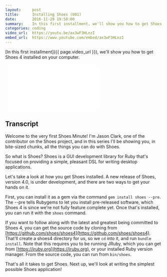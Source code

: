 ```yaml
---
layout:     post
title:      Installing Shoes (001)
date:       2016-11-29 19:50:00
summary:    In this first installment, we'll show you how to get Shoes 4 installed on your computer.
categories: coding
video_url:  https://youtu.be/ax3wF3HLnzI
embed_url:  https://www.youtube.com/embed/ax3wF3HLnzI
---
```


[In this first installment]({{ page.video_url }}), we'll show you how to get Shoes 4 installed on your computer.

<div class="video_container">
  <iframe src="{{ page.embed_url }}" frameborder="0" allowfullscreen></iframe>
</div>

## Transcript

Welcome to the very first Shoes Minute! I'm Jason Clark, one of the contributor on the Shoes project, and in this series I'll be showing you, in bite-sized chunks, all the things you can do with Shoes.

So what is Shoes? Shoes is a GUI development library for Ruby that's focused on providing a simple, pleasant DSL for writing desktop applications.

Let's take a look at how you get Shoes installed. A new release of Shoes, version 4.0, is under development, and there are two ways to get your hands on it.

First, you can install it as a gem via the command `gem install shoes --pre`. The --pre tells Rubygems to let you install pre-released software, which Shoes 4 is since we're not fully feature complete yet. Once that's installed, you can run it with the `shoes` command.

If you want to follow along with the latest and greatest being committed to Shoes 4, you can get the source code by cloning from [https://github.com/shoes/shoes4](https://github.com/shoes/shoes4). That'll create a shoes4 directory for us, so we `cd` into it, and run `bundle install`. Note that this requires you to be running JRuby, which you can get from [https://jruby.org](https://jruby.org), or your installed Ruby version manager. From the source code, you can run from `bin/shoes`.

That's all it takes to get Shoes. Next up, we'll look at writing the simplest possible Shoes application!
